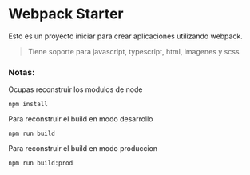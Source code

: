 # Webpack Starter

Esto es un proyecto iniciar para crear aplicaciones utilizando webpack.

> Tiene soporte para javascript, typescript, html, imagenes y scss

### Notas:
Ocupas reconstruir los modulos de node

```
npm install
```

Para reconstruir el build en modo desarrollo

```
npm run build
```

Para reconstruir el build en modo produccion

```
npm run build:prod
```